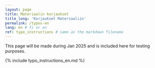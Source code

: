 ```yaml
---
layout: page
title: Materiaalin korjaukset
title_long: 'Korjaukset Materiaaliin'
permalink: /typos-en
lang: en # fi or en
ref: typo_instructions # same as the markdown filename
---
```

This page will be made during Jan 2025 and is included here for testing purposes. 


{% include typo_instructions_en.md %}

